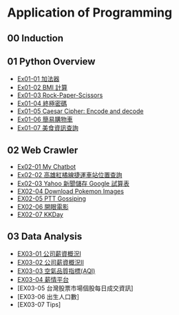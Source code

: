# Application of Programming
## 00 Induction
## 01 Python Overview
- [Ex01-01 加法器](https://colab.research.google.com/drive/1j-b_ro5p_gn6CVfSPKJbs-3ONV1mUslK?hl=zh-tw#scrollTo=Kakwox-T2f7o)
- [Ex01-02 BMI 計算](https://colab.research.google.com/drive/1c4l5DTfAKPCvTL1l7EMBVOaJTdx-BZW3?hl=zh-tw)
- [Ex01-03 Rock-Paper-Scissors](https://colab.research.google.com/drive/1IWkaiyZwpdFrmcujFldE4NOnFcrkk2qK?hl=zh-tw)
- [Ex01-04 終極密碼](https://colab.research.google.com/drive/1icTkRGyu-rk4SAZ2-PW4PhMnkHKvnUES?hl=zh-tw)
- [Ex01-05 Caesar Cipher: Encode and decode](https://colab.research.google.com/drive/157L1cxmgtB4Bhw57ON4rFk_d-89L6g0W?hl=zh-tw)
- [Ex01-06 簡易購物車](https://colab.research.google.com/drive/1aeUbyqwVKUbRG_7VTVIgfUHCrJfpVvj5?hl=zh-tw#updateTitle=true&folderId=1muukYSYVVcShntB5vtfdxjPQl2zGZRoT&scrollTo=DFf_mRZFNfeL)
- [Ex01-07 美食資訊查詢](https://colab.research.google.com/drive/1sK6ag6wSpchPgX7wgBC3slbw6qEx2rbf?hl=zh-tw)
## 02 Web Crawler
- [Ex02-01 My Chatbot](https://colab.research.google.com/github/dodor3030/303030/blob/main/EX02_01_My_Chatbot.ipynb)
- [Ex02-02 高雄紅橘線捷運車站位置查詢](https://colab.research.google.com/drive/11WKpDox555mBTt1xEKfJbdIPQKY0-yJW?hl=zh-tw#scrollTo=coaMzMtgfKCq)
- [Ex02-03 Yahoo 新聞儲存 Google 試算表](https://colab.research.google.com/drive/1ncC103kKEOIIjMQoUtwzJy413qoinbpL?hl=zh-tw#scrollTo=QVJJHa9q96GZ)
- [EX02-04 Download Pokemon Images](https://colab.research.google.com/drive/1ncBoFNWh1SrvZbhAphF2tGcqnuWpNiVq?hl=zh-tw#scrollTo=iqo59eMKCX7L)
- [EX02-05 PTT Gossiping](https://colab.research.google.com/drive/18s8Z8AQQGI2MvjnsSva6Ll1jVKW_aVaD?hl=zh-tw#scrollTo=35id7aU1C51o)
- [EX02-06 開眼電影](https://colab.research.google.com/drive/1qnqr-yyU4w7wavvhTOMtJv25Uee7Bl6o?hl=zh-tw#scrollTo=4SLEULTNRK-q)
- [EX02-07 KKDay](https://colab.research.google.com/drive/120MGYTis0KNTLBfMLyvb3haIDn8W_N9p?hl=zh-tw#scrollTo=BI-FrEFbZD1A)

## 03 Data Analysis
- [EX03-01 公司薪資概況Ⅰ](https://colab.research.google.com/drive/1cz9DZTvNIuEBibEm8ZXIz5Sjri-wPorD?hl=zh-tw#scrollTo=zTLoLzrpK5Qu)
- [EX03-02 公司薪資概況Ⅱ](https://colab.research.google.com/github/dodor3030/303030/blob/main/EX03_02_%E5%85%AC%E5%8F%B8%E8%96%AA%E8%B3%87%E6%A6%82%E6%B3%81%E2%85%A1.ipynb)
- [EX03-03 空氣品質指標(AQI)](https://colab.research.google.com/drive/1obcOudj83ipuAP4f3zop_HxKQlpE4b9n?hl=zh-tw#scrollTo=onQ252RBL5U7)
- [EX03-04 薪情平台](https://colab.research.google.com/drive/16Z-PvjYUnL6yKeaytoDBAlwM5nQbPIKn?hl=zh-tw#scrollTo=MJQMxAhMetK7)
- [EX03-05 台灣股票市場個股每日成交資訊]
- [EX03-06 出生人口數]
- [EX03-07 Tips]
